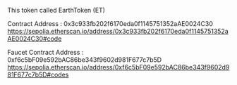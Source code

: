 This token called EarthToken (ET)

Contract Address : 0x3c933fb202f6170eda0f1145751352aAE0024C30
https://sepolia.etherscan.io/address/0x3c933fb202f6170eda0f1145751352aAE0024C30#code

Faucet Contract Address : 0xf6c5bF09e592bAC86be343f9602d981F677c7b5D
https://sepolia.etherscan.io/address/0xf6c5bF09e592bAC86be343f9602d981F677c7b5D#codes
